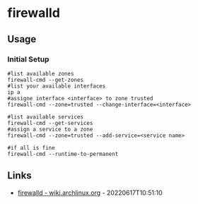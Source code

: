 # firewalld

## Usage

### Initial Setup

```
#list available zones
firewall-cmd --get-zones
#list your available interfaces
ip a
#assigne interface <interface> to zone trusted
firewall-cmd --zone=trusted --change-interface=<interface>

#list available services
firewall-cmd --get-services
#assign a service to a zone
firewall-cmd --zone=trusted --add-service=<service name>

#if all is fine
firewall-cmd --runtime-to-permanent
```

## Links

* [firewalld - wiki.archlinux.org](https://wiki.archlinux.org/title/Firewalld) - 20220617T10:51:10

